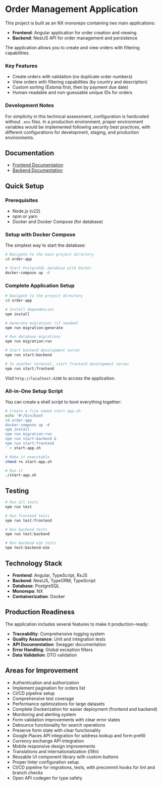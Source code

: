 # Order Management Application

This project is built as an NX monorepo containing two main applications:

- **Frontend**: Angular application for order creation and viewing
- **Backend**: NestJS API for order management and persistence

The application allows you to create and view orders with filtering capabilities.

### Key Features

- Create orders with validation (no duplicate order numbers)
- View orders with filtering capabilities (by country and description)
- Custom sorting (Estonia first, then by payment due date)
- Human-readable and non-guessable unique IDs for orders

### Development Notes

For simplicity in this technical assessment, configuration is hardcoded without `.env` files. In a production environment, proper environment variables would be implemented following security best practices, with different configurations for development, staging, and production environments.

## Documentation

- [Frontend Documentation](./order-app/apps/frontend/README.md)
- [Backend Documentation](./order-app/apps/backend/README.md)

## Quick Setup

### Prerequisites

- Node.js (v22)
- npm or yarn
- Docker and Docker Compose (for database)

### Setup with Docker Compose

The simplest way to start the database:

```bash
# Navigate to the main project directory
cd order-app

# Start PostgreSQL database with Docker
docker-compose up -d
```

### Complete Application Setup

```bash
# Navigate to the project directory
cd order-app

# Install dependencies
npm install

# Generate migrations (if needed)
npm run migration:generate

# Run database migrations
npm run migration:run

# Start backend development server
npm run start:backend

# In another terminal, start frontend development server
npm run start:frontend
```

Visit `http://localhost:4200` to access the application.

### All-in-One Setup Script

You can create a shell script to boot everything together:

```bash
# Create a file named start-app.sh
echo '#!/bin/bash
cd order-app
docker-compose up -d
npm install
npm run migration:run
npm run start:backend & 
npm run start:frontend
' > start-app.sh

# Make it executable
chmod +x start-app.sh

# Run it
./start-app.sh
```

## Testing

```bash
# Run all tests
npm run test

# Run frontend tests
npm run test:frontend

# Run backend tests
npm run test:backend

# Run backend e2e tests
npm test:backend-e2e
```

## Technology Stack

- **Frontend**: Angular, TypeScript, RxJS
- **Backend**: NestJS, TypeORM, TypeScript
- **Database**: PostgreSQL
- **Monorepo**: NX
- **Containerization**: Docker

## Production Readiness

The application includes several features to make it production-ready:

- **Traceability**: Comprehensive logging system
- **Quality Assurance**: Unit and integration tests
- **API Documentation**: Swagger documentation
- **Error Handling**: Global exception filters
- **Data Validation**: DTO validation

## Areas for Improvement

- Authentication and authorization
- Implement pagination for orders list
- CI/CD pipeline setup
- Comprehensive test coverage
- Performance optimizations for large datasets
- Complete Dockerization for easier deployment (frontend and backend)
- Monitoring and alerting system
- Form validation improvements with clear error states
- Debounce functionality for search operations
- Preserve form state with clear functionality
- Google Places API integration for address lookup and form prefill
- Currency exchange API integration
- Mobile responsive design improvements
- Translations and internationalization (i18n)
- Reusable UI component library with custom buttons
- Proper linter configuration setup
- CI/CD pipeline for migrations, tests, with precommit hooks for lint and branch checks
- Open API codegen for type safety
